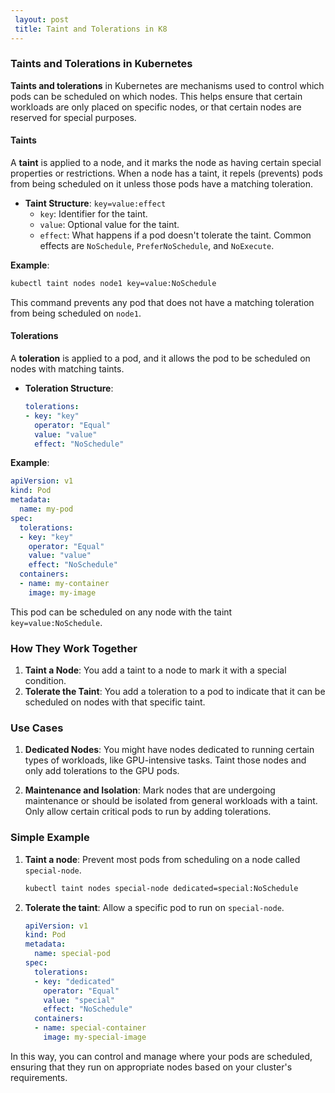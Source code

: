 ```yaml
---
 layout: post
 title: Taint and Tolerations in K8
---
```



### Taints and Tolerations in Kubernetes

**Taints and tolerations** in Kubernetes are mechanisms used to control which pods can be scheduled on which nodes. This helps ensure that certain workloads are only placed on specific nodes, or that certain nodes are reserved for special purposes.

#### **Taints**

A **taint** is applied to a node, and it marks the node as having certain special properties or restrictions. When a node has a taint, it repels (prevents) pods from being scheduled on it unless those pods have a matching toleration.

- **Taint Structure**: `key=value:effect`
  - `key`: Identifier for the taint.
  - `value`: Optional value for the taint.
  - `effect`: What happens if a pod doesn't tolerate the taint. Common effects are `NoSchedule`, `PreferNoSchedule`, and `NoExecute`.

**Example**:
```bash
kubectl taint nodes node1 key=value:NoSchedule
```
This command prevents any pod that does not have a matching toleration from being scheduled on `node1`.

#### **Tolerations**

A **toleration** is applied to a pod, and it allows the pod to be scheduled on nodes with matching taints.

- **Toleration Structure**:
  ```yaml
  tolerations:
  - key: "key"
    operator: "Equal"
    value: "value"
    effect: "NoSchedule"
  ```

**Example**:
```yaml
apiVersion: v1
kind: Pod
metadata:
  name: my-pod
spec:
  tolerations:
  - key: "key"
    operator: "Equal"
    value: "value"
    effect: "NoSchedule"
  containers:
  - name: my-container
    image: my-image
```
This pod can be scheduled on any node with the taint `key=value:NoSchedule`.

### **How They Work Together**

1. **Taint a Node**: You add a taint to a node to mark it with a special condition.
2. **Tolerate the Taint**: You add a toleration to a pod to indicate that it can be scheduled on nodes with that specific taint.

### **Use Cases**

1. **Dedicated Nodes**: You might have nodes dedicated to running certain types of workloads, like GPU-intensive tasks. Taint those nodes and only add tolerations to the GPU pods.
   
2. **Maintenance and Isolation**: Mark nodes that are undergoing maintenance or should be isolated from general workloads with a taint. Only allow certain critical pods to run by adding tolerations.

### **Simple Example**

1. **Taint a node**: Prevent most pods from scheduling on a node called `special-node`.
   ```bash
   kubectl taint nodes special-node dedicated=special:NoSchedule
   ```

2. **Tolerate the taint**: Allow a specific pod to run on `special-node`.
   ```yaml
   apiVersion: v1
   kind: Pod
   metadata:
     name: special-pod
   spec:
     tolerations:
     - key: "dedicated"
       operator: "Equal"
       value: "special"
       effect: "NoSchedule"
     containers:
     - name: special-container
       image: my-special-image
   ```

In this way, you can control and manage where your pods are scheduled, ensuring that they run on appropriate nodes based on your cluster's requirements.